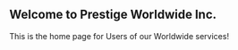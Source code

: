 ## Welcome to Prestige Worldwide Inc.

This is the home page for Users of our Worldwide services!

<script>
window.intercomSettings = {
    app_id: APP_ID,
    name: current_user_name, // Full name
    email: current_user_email, // Email address
    user_id: current_user_id // current_user_id
  };
(function(){var w=window;var ic=w.Intercom;if(typeof ic==="function")
{ic('reattach_activator');ic('update',intercomSettings);}else
{var d=document;var i=function(){i.c(arguments)};i.q=[];i.c=function(args)
{i.q.push(args)};w.Intercom=i;function l()
{var s=d.createElement('script');s.type='text/javascript';s.async=true;
s.src='https://widget.intercom.io/widget/' + APP_ID;
var x=d.getElementsByTagName('script')[0];
x.parentNode.insertBefore(s,x);}if(w.attachEvent){w.attachEvent('onload',l);}
else{w.addEventListener('load',l,false);}}})()

